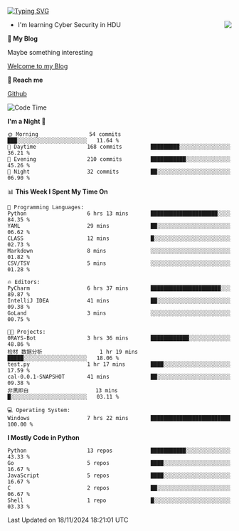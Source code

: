 [![Typing SVG](https://readme-typing-svg.herokuapp.com?font=Fira+Code&pause=1000&random=false&width=450&height=60&lines=Hello+%F0%9F%91%8B%F0%9F%8F%BB;I'm+JBNRZ)](https://git.io/typing-svg)

<a href="#">
  <img align="right" src="https://github-readme-stats.vercel.app/api?username=JBNRZ&show_icons=true&bg_color=15,f2f7fd,E0EAFC" />
</a>

- I'm learning Cyber Security in HDU

 **🌱 My Blog**

Maybe something interesting

[Welcome to my Blog](https://jbnrz.com.cn/)

 **💬 Reach me** 

[Github](https://github.com/JBNRZ)


<!--START_SECTION:waka-->
![Code Time](http://img.shields.io/badge/Code%20Time-749%20hrs%2031%20mins-blue)

**I'm a Night 🦉** 

```text
🌞 Morning                54 commits          ███░░░░░░░░░░░░░░░░░░░░░░   11.64 % 
🌆 Daytime                168 commits         █████████░░░░░░░░░░░░░░░░   36.21 % 
🌃 Evening                210 commits         ███████████░░░░░░░░░░░░░░   45.26 % 
🌙 Night                  32 commits          ██░░░░░░░░░░░░░░░░░░░░░░░   06.90 % 
```


📊 **This Week I Spent My Time On** 

```text
💬 Programming Languages: 
Python                   6 hrs 13 mins       █████████████████████░░░░   84.35 % 
YAML                     29 mins             ██░░░░░░░░░░░░░░░░░░░░░░░   06.62 % 
CLASS                    12 mins             █░░░░░░░░░░░░░░░░░░░░░░░░   02.73 % 
Markdown                 8 mins              ░░░░░░░░░░░░░░░░░░░░░░░░░   01.82 % 
CSV/TSV                  5 mins              ░░░░░░░░░░░░░░░░░░░░░░░░░   01.28 % 

🔥 Editors: 
PyCharm                  6 hrs 37 mins       ██████████████████████░░░   89.87 % 
IntelliJ IDEA            41 mins             ██░░░░░░░░░░░░░░░░░░░░░░░   09.38 % 
GoLand                   3 mins              ░░░░░░░░░░░░░░░░░░░░░░░░░   00.75 % 

🐱‍💻 Projects: 
0RAYS-Bot                3 hrs 36 mins       ████████████░░░░░░░░░░░░░   48.86 % 
检材 数据分析                  1 hr 19 mins        █████░░░░░░░░░░░░░░░░░░░░   18.06 % 
test.py                  1 hr 17 mins        ████░░░░░░░░░░░░░░░░░░░░░   17.59 % 
cal-0.0.1-SNAPSHOT       41 mins             ██░░░░░░░░░░░░░░░░░░░░░░░   09.38 % 
非黑即白                     13 mins             █░░░░░░░░░░░░░░░░░░░░░░░░   03.11 % 

💻 Operating System: 
Windows                  7 hrs 22 mins       █████████████████████████   100.00 % 
```

**I Mostly Code in Python** 

```text
Python                   13 repos            ███████████░░░░░░░░░░░░░░   43.33 % 
Go                       5 repos             ████░░░░░░░░░░░░░░░░░░░░░   16.67 % 
JavaScript               5 repos             ████░░░░░░░░░░░░░░░░░░░░░   16.67 % 
C                        2 repos             ██░░░░░░░░░░░░░░░░░░░░░░░   06.67 % 
Shell                    1 repo              █░░░░░░░░░░░░░░░░░░░░░░░░   03.33 % 
```




 Last Updated on 18/11/2024 18:21:01 UTC
<!--END_SECTION:waka-->
